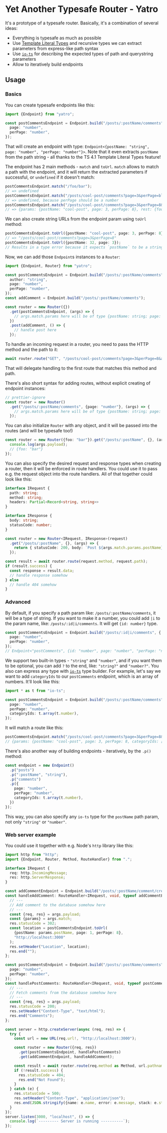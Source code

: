 # Yet Another Typesafe Router - Yatro

It's a prototype of a typesafe router. Basically, it's a combination of several ideas:

- Everything is typesafe as much as possible
- Use [Template Literal Types](https://www.typescriptlang.org/docs/handbook/2/template-literal-types.html) and recursive types we can extract parameters from express-like path syntax
- Use [`io-ts`](https://github.com/gcanti/io-ts) for describing the expected types of path and querystring parameters
- Allow to iteratively build endpoints

## Usage

### Basics

You can create typesafe endpoints like this:

```ts
import {Endpoint} from "yatro";

const postCommentsEndpoint = Endpoint.build("/posts/:postName/comments", {
  page: "number",
  perPage: "number",
});
```

That will create an endpoint with type: `Endpoint<{postName: "string", page: "number", "perPage: "number"}>`. Note that it even extracts `postName` from the path string - all thanks to the TS 4.1 Template Literal Types feature!

The endpoint has 2 main methods - `match` and `toUrl`. `match` allows to match a path with the endpoint, and it will return the extracted parameters if successful, or `undefined` if it doesn't match:

```ts
postCommentsEndpoint.match("/foo/bar");
// => undefined
postCommentsEndpoint.match("/posts/cool-post/comments?page=3&perPage=blah");
// => undefined, because perPage should be a number
postCommentsEndpoint.match("/posts/cool-post/comments?page=3&perPage=8&foo=bar");
// => {params: {postName: "cool-post", page: 3, perPage: 8}, rest: {foo: "bar"}}
```

We can also create string URLs from the endpoint param using `toUrl` method:

```ts
postCommentsEndpoint.toUrl({postName: "cool-post", page: 3, perPage: 8});
// => "/posts/cool-post/comments?page=3&perPage=8"
postCommentsEndpoint.toUrl({postName: 32, page: 3});
// Results in a type error because it expects `postName` to be a string, and also missing `perPage` param.
```

Now, we can add those `Endpoint`s instances to a `Router`:

```ts
import {Endpoint, Router} from "yatro";

const postCommentsEndpoint = Endpoint.build("/posts/:postName/comments", {
  author: "string",
  page: "number",
  perPage: "number",
});
const addComment = Endpoint.build("/posts/:postName/comments");

const router = new Router({})
  .get(postCommentsEndpoint, (args) => {
    // args.match.params here will be of type {postName: string; page: number; perPage: number, author: string}
  })
  .post(addComment, () => {
    // handle post here
  });
```

To handle an incoming request in a router, you need to pass the HTTP method and the path to it:

```ts
await router.route("GET", "/posts/cool-post/comments?page=3&perPage=8&author=john");
```

That will delegate handling to the first route that matches this method and path.

There's also short syntax for adding routes, without explicit creating of endpoint instances:

```ts
// prettier-ignore
const router = new Router()
  .get("/posts/:postName/comments", {page: "number"}, (args) => {
    // args.match.params here will be of type {postName: string; page: number}
  });
```

You can also initialize `Router` with any object, and it will be passed into the routes (and will be typesafe too!)

```ts
const router = new Router({foo: "bar"}).get("/posts/:postName", {}, (args) => {
  console.log(args.payload);
  // {foo: "bar"}
});
```

You can also specify the desired request and response types when creating a router, then it will be enforced in route handlers. You could use it to pass e.g. the request object into the route handlers. All of that together could look like this:

```ts
interface IRequest {
  path: string;
  method: string;
  headers: Partial<Record<string, string>>
}

interface IResponse {
  body: string;
  statusCode: number;
}

const router = new Router<IRequest, IResponse>(request)
  .get("/posts/:postName", {}, (args) => {
    return { statusCode: 200, body: `Post ${args.match.params.postName}` };
  });

const result = await router.route(request.method, request.path);
if (result.success) {
  const response = result.data;
  // handle response somehow
} else
  // handle 404 somehow
}
```

### Advanced

By default, if you specify a path param like: `/posts/:postName/comments`, it will be a type of string.
If you want to make it a number, you could add `|i` to the param name, like: `/posts/:id|i/comments`.
It will get `{id: number}` type.

```ts
const postCommentsEndpoint = Endpoint.build("/posts/:id|i/comments", {
  page: "number",
  perPage: "number",
});
// Endpoint<"postComments", {id: "number", page: "number", "perPage: "number"}>
```

We support two built-in types - `"string"` and `"number"`, and if you want them to be optional, you can add `?` to the end, like: `"string?"` and `"number?"`. You also can express any type with [`io-ts`](https://github.com/gcanti/io-ts) type builder.
For example, let's say we want to add `categoryIds` to our `postComments` endpoint, which is an array of numbers.
It'll look like this:

```ts
import * as t from "io-ts";

const postCommentsEndpoint = Endpoint.build("/posts/:postName/comments", {
  page: "number",
  perPage: "number",
  categoryIds: t.array(t.number),
});
```

It will match a route like this:

```ts
postCommentsEndpoint.match("/posts/cool-post/comments?page=3&perPage=8&categoryIds=[1,2,3]");
// {params: {postName: "cool-post", page: 3, perPage: 8, categoryIds: [1, 2, 3]}, rest: {}}
```

There's also another way of building endpoints - iteratively, by the `.p()` method:

```ts
const endpoint = new Endpoint()
  .p("posts")
  .p(":postName", "string"),
  .p("comments")
  .p({
    page: "number",
    perPage: "number",
    categoryIds: t.array(t.number),
  })
});
```

This way, you can also specify any `io-ts` type for the `postName` path param, not only `"string"` or `"number"`.

### Web server example

You could use it together with e.g. Node's `http` library like this:

```ts
import http from "http";
import {Endpoint, Router, Method, RouteHandler} from ".";

interface IRequest {
  req: http.IncomingMessage;
  res: http.ServerResponse;
}

const addCommentEndpoint = Endpoint.build("/posts/:postName/comment/create");
const handleAddComment: RouteHandler<IRequest, void, typeof addCommentEndpoint> = (args) => {
  // ---
  // Add comment to the database somehow here
  // ---
  const {req, res} = args.payload;
  const {params} = args.match;
  res.statusCode = 302;
  const location = postCommentsEndpoint.toUrl(
    {postName: params.postName, page: 1, perPage: 8},
    "http://localhost:3000"
  );
  res.setHeader("Location", location);
  res.end("");
};

const postCommentsEndpoint = Endpoint.build("/posts/:postName/comments", {
  page: "number",
  perPage: "number",
});
const handlePostComments: RouteHandler<IRequest, void, typeof postCommentsEndpoint> = (args) => {
  // ---
  // Fetch comments from the database somehow here
  // ---
  const {req, res} = args.payload;
  res.statusCode = 200;
  res.setHeader("Content-Type", "text/html");
  res.end("Comments");
};

const server = http.createServer(async (req, res) => {
  try {
    const url = new URL(req.url!, "http://localhost:3000");

    const router = new Router({req, res})
      .get(postCommentsEndpoint, handlePostComments)
      .get(addCommentEndpoint, handleAddComment);

    const result = await router.route(req.method as Method, url.pathname + url.search);
    if (!result.success) {
      res.statusCode = 404;
      res.end("Not Found");
    }
  } catch (e) {
    res.statusCode = 500;
    res.setHeader("Content-Type", "application/json");
    res.end(JSON.stringify({name: e.name, error: e.message, stack: e.stack}));
  }
});
server.listen(3000, "localhost", () => {
  console.log(`--------- Server is running ----------`);
});
```
